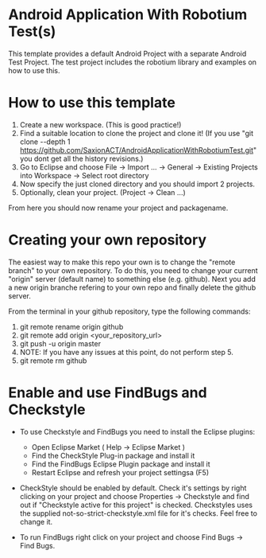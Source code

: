 Android Application With Robotium Test(s)
==================================

This template provides a default Android Project with a separate Android Test Project. The test project includes the robotium library and examples on how to use this.

# How to use this template
1. Create a new workspace. (This is good practice!)
2. Find a suitable location to clone the project and clone it! (If you use "git clone --depth 1 https://github.com/SaxionACT/AndroidApplicationWithRobotiumTest.git" you dont get all the history revisions.)
3. Go to Eclipse and choose File -> Import ... -> General -> Existing Projects into Workspace -> Select root directory
4. Now specify the just cloned directory and you should import 2 projects.
5. Optionally, clean your project. (Project -> Clean ...)

From here you should now rename your project and packagename.

# Creating your own repository
The easiest way to make this repo your own is to change the "remote branch" to your own repository. To do this, you need to change your current "origin" server (default name) to something else (e.g. github). Next you add a new origin branche refering to your own repo and finally delete the github server.

From the terminal in your github repository, type the following commands:

  1. git remote rename origin github
  2. git remote add origin <your_repository_url>
  3. git push -u origin master
  4. NOTE: If you have any issues at this point, do not perform step 5.
  5. git remote rm github

# Enable and use FindBugs and Checkstyle

- To use Checkstyle and FindBugs you need to install the Eclipse plugins:
	- Open Eclipse Market ( Help -> Eclipse Market )
	- Find the CheckStyle Plug-in package and install it
	- Find the FindBugs Eclipse Plugin package and install it
	- Restart Eclipse and refresh your project settingsa (F5)

- CheckStyle should be enabled by default. Check it's settings by right clicking on your project and choose Properties -> Checkstyle and find out if "Checkstyle active for this project" is checked. Checkstyles uses the supplied not-so-strict-checkstyle.xml file for it's checks. Feel free to change it.

- To run FindBugs right click on your project and choose Find Bugs -> Find Bugs.

